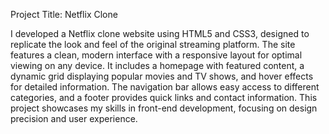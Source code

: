 Project Title: Netflix Clone

I developed a Netflix clone website using HTML5 and CSS3, designed to replicate the look and feel of the original streaming platform. The site features a clean, modern interface with a responsive layout for optimal viewing on any device. It includes a homepage with featured content, a dynamic grid displaying popular movies and TV shows, and hover effects for detailed information. The navigation bar allows easy access to different categories, and a footer provides quick links and contact information. This project showcases my skills in front-end development, focusing on design precision and user experience.






